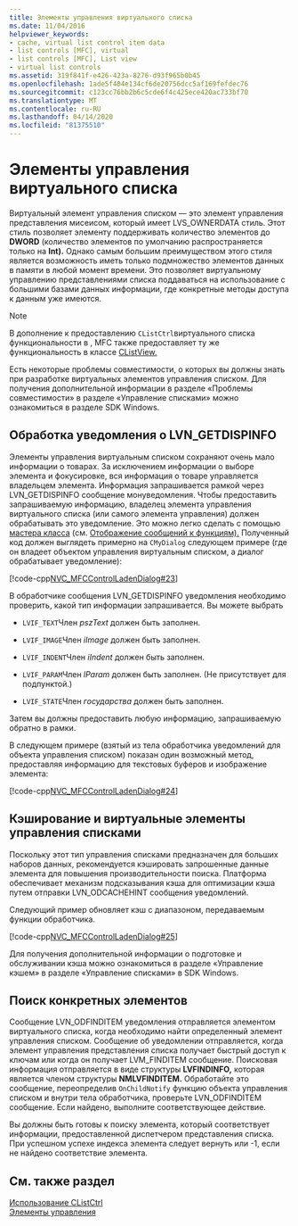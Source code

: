 ```yaml
---
title: Элементы управления виртуального списка
ms.date: 11/04/2016
helpviewer_keywords:
- cache, virtual list control item data
- list controls [MFC], virtual
- list controls [MFC], List view
- virtual list controls
ms.assetid: 319f841f-e426-423a-8276-d93f965b0b45
ms.openlocfilehash: 1ade5f404e134cf6de20756dcc5af169fefdec76
ms.sourcegitcommit: c123cc76bb2b6c5cde6f4c425ece420ac733bf70
ms.translationtype: MT
ms.contentlocale: ru-RU
ms.lasthandoff: 04/14/2020
ms.locfileid: "81375510"
---
```

# <a name="virtual-list-controls"></a>Элементы управления виртуального списка

Виртуальный элемент управления списком — это элемент управления представления мисеисом, который имеет LVS_OWNERDATA стиль. Этот стиль позволяет элементу поддерживать количество элементов до **DWORD** (количество элементов по умолчанию распространяется только на **Int).** Однако самым большим преимуществом этого стиля является возможность иметь только подмножество элементов данных в памяти в любой момент времени. Это позволяет виртуальному управлению представлениями списка поддаваться на использование с большими базами данных информации, где конкретные методы доступа к данным уже имеются.

> [!NOTE]
> В дополнение к предоставлению `CListCtrl`виртуального списка функциональности в , MFC также предоставляет ту же функциональность в классе [CListView.](../mfc/reference/clistview-class.md)

Есть некоторые проблемы совместимости, о которых вы должны знать при разработке виртуальных элементов управления списком. Для получения дополнительной информации в разделе «Проблемы совместимости» в разделе «Управление списками» можно ознакомиться в разделе SDK Windows.

## <a name="handling-the-lvn_getdispinfo-notification"></a>Обработка уведомления о LVN_GETDISPINFO

Элементы управления виртуальным списком сохраняют очень мало информации о товарах. За исключением информации о выборе элемента и фокусировке, вся информация о товаре управляется владельцем элемента. Информация запрашивается рамкой через LVN_GETDISPINFO сообщение монуведомления. Чтобы предоставить запрашиваемую информацию, владелец элемента управления виртуального списка (или самого элемента управления) должен обрабатывать это уведомление. Это можно легко сделать с помощью [мастера класса](reference/mfc-class-wizard.md) (см. [Отображение сообщений к функциям).](../mfc/reference/mapping-messages-to-functions.md) Полученный код должен выглядеть примерно на `CMyDialog` следующем примере (где он владеет объектом управления виртуальным списком, а диалог обрабатывает уведомление):

[!code-cpp[NVC_MFCControlLadenDialog#23](../mfc/codesnippet/cpp/virtual-list-controls_1.cpp)]

В обработчике сообщения LVN_GETDISPINFO уведомления необходимо проверить, какой тип информации запрашивается. Вы можете выбрать

- `LVIF_TEXT`Член *pszText* должен быть заполнен.

- `LVIF_IMAGE`Член *iImage* должен быть заполнен.

- `LVIF_INDENT`Член *iIndent* должен быть заполнен.

- `LVIF_PARAM`Член *lParam* должен быть заполнен. (Не присутствует для подпунктой.)

- `LVIF_STATE`Член *государства* должен быть заполнен.

Затем вы должны предоставить любую информацию, запрашиваемую обратно в рамки.

В следующем примере (взятый из тела обработчика уведомлений для объекта управления списком) показан один возможный метод, предоставляя информацию для текстовых буферов и изображение элемента:

[!code-cpp[NVC_MFCControlLadenDialog#24](../mfc/codesnippet/cpp/virtual-list-controls_2.cpp)]

## <a name="caching-and-virtual-list-controls"></a>Кэширование и виртуальные элементы управления списками

Поскольку этот тип управления списками предназначен для больших наборов данных, рекомендуется кэшировать запрошенные данные элемента для повышения производительности поиска. Платформа обеспечивает механизм подсказывания кэша для оптимизации кэша путем отправки LVN_ODCACHEHINT сообщения уведомлений.

Следующий пример обновляет кэш с диапазоном, передаваемым функции обработчика.

[!code-cpp[NVC_MFCControlLadenDialog#25](../mfc/codesnippet/cpp/virtual-list-controls_3.cpp)]

Для получения дополнительной информации о подготовке и обслуживании кэша можно ознакомиться в разделе «Управление кэшем» в разделе «Управление списками» в SDK Windows.

## <a name="finding-specific-items"></a>Поиск конкретных элементов

Сообщение LVN_ODFINDITEM уведомления отправляется элементом виртуального списка, когда необходимо найти определенный элемент управления списком. Сообщение об уведомлении отправляется, когда элемент управления представления списка получает быстрый доступ к ключам или когда он получает LVM_FINDITEM сообщение. Поисковая информация отправляется в виде структуры **LVFINDINFO,** которая является членом структуры **NMLVFINDITEM.** Обработайте это сообщение, переопределив `OnChildNotify` функцию объекта управления списком и внутри тела обработчика, проверьте LVN_ODFINDITEM сообщение. Если найдено, выполните соответствующее действие.

Вы должны быть готовы к поиску элемента, который соответствует информации, предоставленной диспетчером представления списка. При успешном успехе индекса элемента следует вернуть или -1, если не найдено соответствие элемента.

## <a name="see-also"></a>См. также раздел

[Использование CListCtrl](../mfc/using-clistctrl.md)<br/>
[Элементы управления](../mfc/controls-mfc.md)
